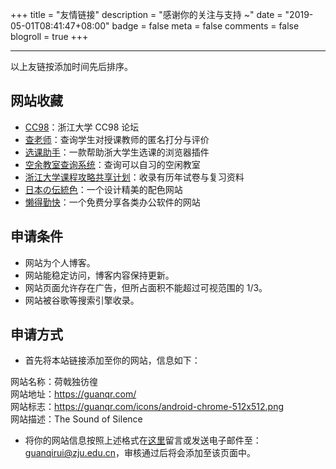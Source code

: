 +++
title = "友情链接"
description = "感谢你的关注与支持 ~"
date = "2019-05-01T08:41:47+08:00"
badge = false
meta = false
comments = false
blogroll = true
+++

---

以上友链按添加时间先后排序。

## 网站收藏

+ [CC98](https://www.cc98.org/)：浙江大学 CC98 论坛
+ [查老师](https://chalaoshi.qiushi.ac.cn/)：查询学生对授课教师的匿名打分与评价
+ [选课助手](https://enroll.zjuqsc.com/)：一款帮助浙大学生选课的浏览器插件
+ [空余教室查询系统](https://app.zjuqsc.com/classroom/)：查询可以自习的空闲教室
+ [浙江大学课程攻略共享计划](https://github.com/QSCTech/zju-icicles/)：收录有历年试卷与复习资料
+ [日本の伝統色](http://nipponcolors.com/)：一个设计精美的配色网站
+ [懒得勤快](https://masuit.com/)：一个免费分享各类办公软件的网站

## 申请条件

+ 网站为个人博客。
+ 网站能稳定访问，博客内容保持更新。
+ 网站页面允许存在广告，但所占面积不能超过可视范围的 1/3。
+ 网站被谷歌等搜索引擎收录。

## 申请方式

+ 首先将本站链接添加至你的网站，信息如下：

<p id="div-default" style="text-align: left;">
网站名称：荷戟独彷徨<br>
网站地址：<a href="../" target="_blank">https://guanqr.com/</a><br>
网站标志：<a href="../icons/android-chrome-512x512.png" target="_blank">https://guanqr.com/icons/android-chrome-512x512.png</a><br>
网站描述：The Sound of Silence</p>

+ 将你的网站信息按照上述格式在[这里](https://github.com/guanqr/blog/issues/5)留言或发送电子邮件至：<br>[guanqirui@zju.edu.cn](mailto:guanqirui@zju.edu.cn)，审核通过后将会添加至该页面中。